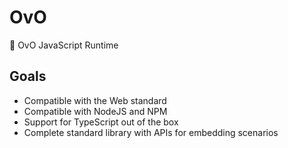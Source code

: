 # OvO

🦉 OvO JavaScript Runtime 


## Goals

- Compatible with the Web standard
- Compatible with NodeJS and NPM
- Support for TypeScript out of the box
- Complete standard library with APIs for embedding scenarios

